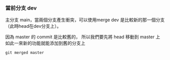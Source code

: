 
### 當前分支 dev
主分支 main，當兩個分支產生衝突，可以使用merge
dev 是比較新的那一個分支（此時head在dev分支上）。

因為 master 的 commit 是比較舊的，
所以我們要先將 head 移動到 master 上
如此一來新的功能就能添加到舊的分支上

```
git merged master
```

